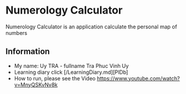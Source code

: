 # Numerology Calculator
Numerology Calculator is an application calculate the personal map of numbers
## Information
- My name: Uy TRA - fullname Tra Phuc Vinh Uy
- Learning diary click [/LearningDiary.md][PlDb]
- How to run, please see the Video <https://www.youtube.com/watch?v=MnyQSKvNv8k>
